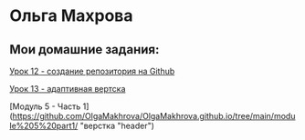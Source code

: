 

# Ольга Махрова
## Мои домашние задания:


[Урок 12 - создание репозитория на Github](https://github.com/OlgaMakhrova/OlgaMakhrova.github.io/ "создание репозитория на Github")


[Урок 13 - адаптивная вертска](https://github.com/OlgaMakhrova/OlgaMakhrova.github.io/ "адаптивная верстка") 


[Модуль 5 - Часть 1](https://github.com/OlgaMakhrova/OlgaMakhrova.github.io/tree/main/module%205%20part1/ "верстка "header")
